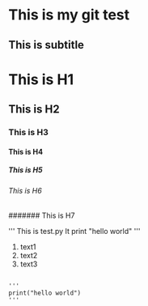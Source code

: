 This is my git test
===
This is subtitle
---

# This is H1
## This is H2
### This is H3
#### This is H4
##### This is H5
###### This is H6
####### This is H7

'''
This is test.py
It print "hello world"
'''
1. text1
2. text2
3. text3

<code>
'''
print("hello world")
'''
</code>
